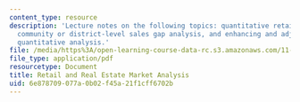 ```yaml
---
content_type: resource
description: 'Lecture notes on the following topics: quantitative retail market analysis,
  community or district-level sales gap analysis, and enhancing and adjusting the
  quantitative analysis.'
file: /media/https%3A/open-learning-course-data-rc.s3.amazonaws.com/11-947-sustainable-economic-development-spring-2004/6e878709077a0b02f45a21f1cff6702b_market_analysis3.pdf
file_type: application/pdf
resourcetype: Document
title: Retail and Real Estate Market Analysis
uid: 6e878709-077a-0b02-f45a-21f1cff6702b
---
```

